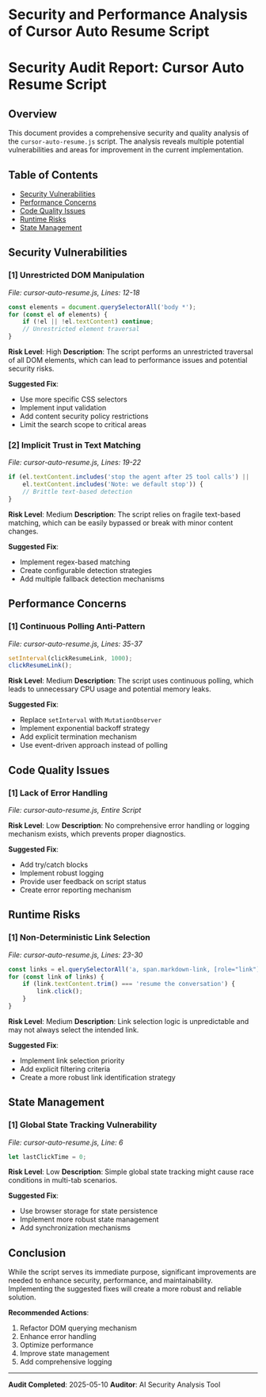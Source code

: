 # Security and Performance Analysis of Cursor Auto Resume Script

# Security Audit Report: Cursor Auto Resume Script

## Overview
This document provides a comprehensive security and quality analysis of the `cursor-auto-resume.js` script. The analysis reveals multiple potential vulnerabilities and areas for improvement in the current implementation.

## Table of Contents
- [Security Vulnerabilities](#security-vulnerabilities)
- [Performance Concerns](#performance-concerns)
- [Code Quality Issues](#code-quality-issues)
- [Runtime Risks](#runtime-risks)
- [State Management](#state-management)

## Security Vulnerabilities

### [1] Unrestricted DOM Manipulation
_File: cursor-auto-resume.js, Lines: 12-18_

```javascript
const elements = document.querySelectorAll('body *');
for (const el of elements) {
    if (!el || !el.textContent) continue;
    // Unrestricted element traversal
}
```

**Risk Level**: High
**Description**: The script performs an unrestricted traversal of all DOM elements, which can lead to performance issues and potential security risks.

**Suggested Fix**:
- Use more specific CSS selectors
- Implement input validation
- Add content security policy restrictions
- Limit the search scope to critical areas

### [2] Implicit Trust in Text Matching
_File: cursor-auto-resume.js, Lines: 19-22_

```javascript
if (el.textContent.includes('stop the agent after 25 tool calls') || 
    el.textContent.includes('Note: we default stop')) {
    // Brittle text-based detection
}
```

**Risk Level**: Medium
**Description**: The script relies on fragile text-based matching, which can be easily bypassed or break with minor content changes.

**Suggested Fix**:
- Implement regex-based matching
- Create configurable detection strategies
- Add multiple fallback detection mechanisms

## Performance Concerns

### [1] Continuous Polling Anti-Pattern
_File: cursor-auto-resume.js, Lines: 35-37_

```javascript
setInterval(clickResumeLink, 1000);
clickResumeLink();
```

**Risk Level**: Medium
**Description**: The script uses continuous polling, which leads to unnecessary CPU usage and potential memory leaks.

**Suggested Fix**:
- Replace `setInterval` with `MutationObserver`
- Implement exponential backoff strategy
- Add explicit termination mechanism
- Use event-driven approach instead of polling

## Code Quality Issues

### [1] Lack of Error Handling
_File: cursor-auto-resume.js, Entire Script_

**Risk Level**: Low
**Description**: No comprehensive error handling or logging mechanism exists, which prevents proper diagnostics.

**Suggested Fix**:
- Add try/catch blocks
- Implement robust logging
- Provide user feedback on script status
- Create error reporting mechanism

## Runtime Risks

### [1] Non-Deterministic Link Selection
_File: cursor-auto-resume.js, Lines: 23-30_

```javascript
const links = el.querySelectorAll('a, span.markdown-link, [role="link"], [data-link]');
for (const link of links) {
    if (link.textContent.trim() === 'resume the conversation') {
        link.click();
    }
}
```

**Risk Level**: Medium
**Description**: Link selection logic is unpredictable and may not always select the intended link.

**Suggested Fix**:
- Implement link selection priority
- Add explicit filtering criteria
- Create a more robust link identification strategy

## State Management

### [1] Global State Tracking Vulnerability
_File: cursor-auto-resume.js, Line: 6_

```javascript
let lastClickTime = 0;
```

**Risk Level**: Low
**Description**: Simple global state tracking might cause race conditions in multi-tab scenarios.

**Suggested Fix**:
- Use browser storage for state persistence
- Implement more robust state management
- Add synchronization mechanisms

## Conclusion
While the script serves its immediate purpose, significant improvements are needed to enhance security, performance, and maintainability. Implementing the suggested fixes will create a more robust and reliable solution.

**Recommended Actions**:
1. Refactor DOM querying mechanism
2. Enhance error handling
3. Optimize performance
4. Improve state management
5. Add comprehensive logging

---

**Audit Completed**: 2025-05-10
**Auditor**: AI Security Analysis Tool